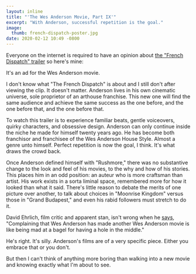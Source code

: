 ```yaml
---
layout: inline
title: "'The Wes Anderson Movie, Part IX'"
excerpt: "With Anderson, successful repetition is the goal."
image:
  thumb: french-dispatch-poster.jpg
date: 2020-02-12 10:49 -0800
---
```


Everyone on the internet is required to have an opinion about [the "French Dispatch" trailer](https://www.youtube.com/watch?v=TcPk2p0Zaw4) so here's mine:

It's an ad for the Wes Anderson movie.

I don't know what "The French Dispatch" is about and I still don't after viewing the clip. It doesn't matter. Anderson lives in his own cinematic universe, sole proprietor of an arthouse franchise. This new one will find the same audience and achieve the same success as the one before, and the one before that, and the one before that.

To watch this trailer is to experience familiar beats, gentle voiceovers, quirky characters, and obsessive design. Anderson can only continue inside the niche he made for himself twenty years ago. He has become both franchisor and franchisee of the Wes Anderson House Style. Almost a genre unto himself. Perfect repetition is now the goal, I think. It's what draws the crowd back.

Once Anderson defined himself with "Rushmore," there was no substantive change to the look and feel of his movies, to the why and how of his stories. This places him in an odd position: an auteur who is more craftsman than artist. His work exists in a sorta liminal space, remembered more for how it looked than what it said. There's little reason to debate the merits of one picture over another, to talk about choices in "Moonrise Kingdom" versus those in "Grand Budapest," and even his rabid followers must stretch to do it.

David Ehrlich, film critic and apparent stan, isn't wrong when he [says](https://twitter.com/davidehrlich/status/1227660182555123713), "Complaining that Wes Anderson has made another Wes Anderson movie is like being mad at a bagel for having a hole in the middle."

He's right. It's silly. Anderson's films are of a very specific piece. Either you embrace that or you don't.

But then I can't think of anything more boring than walking into a new movie and knowing exactly what I'm about to see.
